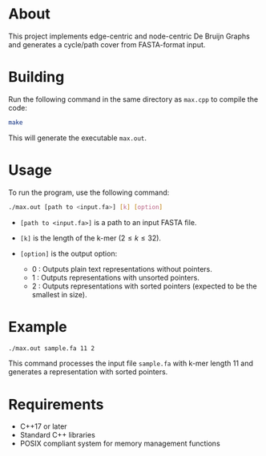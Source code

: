 # About
This project implements edge-centric and node-centric De Bruijn Graphs and generates a cycle/path cover from FASTA-format input.

# Building
Run the following command in the same directory as `max.cpp` to compile the code:

```bash
make
```

This will generate the executable `max.out`.

# Usage
To run the program, use the following command:

```bash
./max.out [path to <input.fa>] [k] [option]
```

- `[path to <input.fa>]` is a path to an input FASTA file.

- `[k]` is the length of the k-mer $(2\leq k\leq 32)$.

- `[option]` is the output option:
    - 0 : Outputs plain text representations without pointers.
    - 1 : Outputs representations with unsorted pointers.
    - 2 : Outputs representations with sorted pointers (expected to be the smallest in size).

# Example
```bash
./max.out sample.fa 11 2
```
This command processes the input file `sample.fa` with k-mer length 11 and generates a representation with sorted pointers.

# Requirements
- C++17 or later
- Standard C++ libraries
- POSIX compliant system for memory management functions